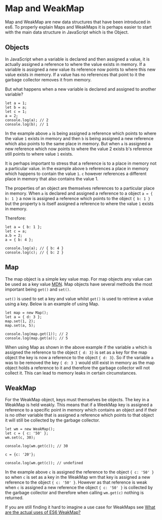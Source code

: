 #  Map and WeakMap

Map and WeakMap are new data structures that have been introduced in es6. To properly explain Maps and WeakMaps it is perhaps easier to start with the main data structure in JavaScript which is the Object.

##  Objects

In JavaScript when a variable is declared and then assigned a value, it is actually assigned a reference to where the value exists in memory. If a variable is assigned a new value its reference now points to where this new value exists in memory. If a value has no references that point to it the garbage collector removes it from memory. 

But what happens when a new variable is declared and assigned to another variable?

```
let a = 1;
let b = a;
let c = 1;
a = 2;
console.log(a); // 2
console.log(b); // 1
```

In the example above `a` is being assigned a reference which points to where the value `1` exists in memory and then `b` is being assigned a new reference which also points to the same place in memory. But when `a` is assigned a new reference which now points to where the value 2 exists b's reference still points to where value `1` exists.

It is perhaps important to stress that a reference is to a place in memory not a particular value. in the example above `b` references a place in memory which happens to contain the value `1`. `c` however references a different place in memory that also contains the value 1.

The properties of an object are themselves references to a particular place in memory. When `a` is declared and assigned a reference to a object `a = { b: 1 }` a now is assigned a reference which points to the object `{ b: 1 }` but the property `b` is itself assigned a reference to where the value `1` exists in memory.

Therefore:

```
let a = { b: 1 };
let c = a;
a.b = 2;
a = { b: 4 };

console.log(a); // { b: 4 }
console.log(c); // { b: 2 }
```

## Map

The map object is a simple key value map. For map objects any value can be used as a key value [MDN](https://developer.mozilla.org/en/docs/Web/JavaScript/Reference/Global_Objects/Map). Map objects have several methods the most important being `get()` and `set()`.

`set()` is used to set a key and value whilst `get()` is used to retrieve a value using a key. Below is an example of using Map.

```
let map = new Map();
let a = { d: 3 };
map.set(1, 2);
map.set(a, 5);

console.log(map.get(1)); // 2
console.log(map.get(a)); // 5
```
When using Map as shown in the above example if the variable `a` which is assigned the reference to the object `{ d: 3}` is set as a key for the map object the key is now a reference to the object `{ d: 3}`. So if the variable `a` was to be removed the key `{ d: 3 }` would still exist in memory as the map object holds a reference to it and therefore the garbage collector will not collect it. This can lead to memory leaks in certain circumstances.

## WeakMap 

For the WeakMap object, keys must themselves be objects. The key in a WeakMap is held weakly. This means that if a WeekMap key is assigned a reference to a specific point in memory which contains an object and if their is no other variable that is assigned a reference which points to that object it will still be collected by the garbage collector.

```
let wm = new WeakMap();
let c = { c: '50' };
wm.set(c, 30);

console.log(wm.get(c)); // 30

c = {c: '20'};

console.log(wm.get(c)); // undefined
```

In the example above `c` is assigned the reference to the object `{ c: '50' }` so when `c` is set as a key in the WeakMap wm that key is assigned a new reference to the object `{ c: '50' }`. However as that reference is weak when `c` is assigned a new reference the object `{ c: '50' }` is collected by the garbage collector and therefore when calling `wm.get(c)` nothing is returned.

If you are still finding it hard to imagine a use case for WeakMaps see [What are the actual uses of ES6 WeakMap?](http://stackoverflow.com/questions/29413222/what-are-the-actual-uses-of-es6-weakmap)


